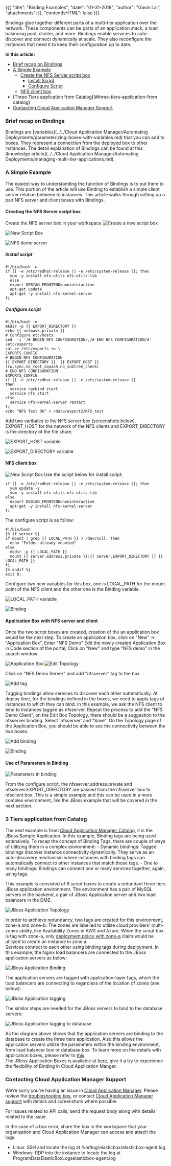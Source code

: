 {{{ "title": "Binding Examples",
"date": "01-31-2018",
"author": "Gavin Lai",
"attachments": [],
"contentIsHTML": false
}}}

Bindings glue together different parts of a multi-tier application over the network. These components can be parts of an application stack, a load balancing pool, cluster, and more. Bindings enable services to auto-discover and connect dynamically at scale. They also reconfigure the instances that need it to keep their configuration up to date.

**In this article:**

* [Brief recap on Bindings](#brief-recap-on-bindings)
* [A Simple Example](#a-simple-example)
  * [Create the NFS Server script box](#create-the-nfs-server-script-box)
    * [Install Script](#install-script)
    * [Configure Script](#configure-script)
  * [NFS client box](#nfs-client-box)
* [Three Tiers application from Catalog](#three-tiers-application-from catalog)
* [Contacting Cloud Application Manager Support](#contacting-cloud-application-manager-support)


### Brief recap on Bindings

Bindings are [variables](../../Cloud Application Manager/Automating Deployments/parameterizing-boxes-with-variables.md) that you can add to boxes. They represent a connection from the deployed box to other instances. The detail explanation of Bindings can be found at this [knowledge article](../../Cloud Application Manager/Automating Deployments/managing-multi-tier-applications.md).

### A Simple Example

The easiest way to understanding the function of Bindings is to put them to use.  This portion of the article will use Binding to establish a simple client server relation between to instances.  This article walks through setting up a pair NFS server and client boxes with Bindings.

#### Creating the NFS Server script box
  Create the NFS server box in your workspace
  ![Create a new script box](../../images/cloud-application-manager/binding-example/binding-example-new-script.png)

  ![New Script Box](../../images/cloud-application-manager/binding-example/binding-example-new-script-box.png)

  ![NFS demo server](../../images/cloud-application-manager/binding-example/binding-example-nfs-demo-server.png)

  ##### Install script
  ```
  #!/bin/bash -e
  if [[ -e /etc/redhat-release || -e /etc/system-release ]]; then
    yum -y install nfs-utils nfs-utils-lib
    else
    export DEBIAN_FRONTEND=noninteractive
    apt-get update
    apt-get -y install nfs-kernel-server
  fi
  ```
  ##### Configure script
  ```
  #!/bin/bash -e
  mkdir -p {{ EXPORT_DIRECTORY }}
  echo {{ netmask.private }}
  # Configure etc/hosts
  sed  -i '/# BEGIN NFS CONFIGURATION/,/# END NFS CONFIGURATION/d' /etc/exports
  cat >> /etc/exports << \
  EXPORTS_CONFIG
  # BEGIN NFS CONFIGURATION
  {{ EXPORT_DIRECTORY }}  {{ EXPORT_HOST }}(rw,sync,no_root_squash,no_subtree_check)
  # END NFS CONFIGURATION
  EXPORTS_CONFIG
  if [[ -e /etc/redhat-release || -e /etc/system-release ]]
  then
    service rpcbind start
    service nfs start
  else
    service nfs-kernel-server restart
  fi
  echo "NFS Test OK" > /data/export2/NFS_test
  ```
  Add two varibales to the NFS server box (screenshots below). EXPORT_HOST for the network of the NFS clients and EXPORT_DIRECTORY is the directory of the file share.

  ![EXPORT_HOST variable](../../images/cloud-application-manager/binding-example/binding-example-variable-1.png)

  ![EXPORT_DIRECTORY variable](../../images/cloud-application-manager/binding-example/binding-example-variable-2.png)


 #### NFS client box
  ![New Script Box](../../images/cloud-application-manager/binding-example/binding-example-nfs-demo-client.png)
  Use the script below for install script:
  ```
  if [[ -e /etc/redhat-release || -e /etc/system-release ]]; then
    yum update -y
    yum -y install nfs-utils nfs-utils-lib
  else
    export DEBIAN_FRONTEND=noninteractive
    apt-get -y install nfs-kernel-server
  fi
  ```
  The configure script is as follow:
  ```
  #!/bin/bash
  {% if server %}
  if mount | grep {{ LOCAL_PATH }} > /dev/null; then
    echo "Folder already mounted"
  else
    mkdir -p {{ LOCAL_PATH }}
    mount {{ server.address.private }}:{{ server.EXPORT_DIRECTORY }} {{ LOCAL_PATH }}
  fi
  {% endif %}
  exit 0;
  ```
  Configure two new variables for this box, one is LOCAL_PATH for the mount point of the NFS client and the other one is the Binding variable.

  ![LOCAL_PATH variable](../../images/cloud-application-manager/binding-example/binding-example-nfsclient-variable-1.png)

  ![Binding](../../images/cloud-application-manager/binding-example/binding-example-nfsclient-variable-1.png)

  #### Application Box with NFS server and client
  Once the two script boxes are created, creation of the an application box would be the next step.
  To create an application box, click on "New" -> "Application Box", Enter "NFS Demo"
  Edit the newly created Application Box in Code section of the portal, Click on "New" and type "NFS demo" in the search window

  ![Application Box](../../images/cloud-application-manager/binding-example/binding-example-application.png)
  ![Edit Topology](../../images/cloud-application-manager/binding-example/binding-example-edit-topology.png)

  Click on "NFS Demo Server" and add "nfsserver" tag to the box

  ![Add tag](../../images/cloud-application-manager/binding-example/binding-example-edit-topology-tag.png)

  Tagging bindings allow services to discover each other automatically. At deploy time, for the bindings defined in the boxes, we need to apply tags of instances to which they can bind. In this example, we ask the NFS client to bind to instances tagged as nfsserver.
  Repeat the process to add the "NFS Demo Client", on the Edit Box Topology, there should be a suggestion to the nfsserver binding.  Select 'nfsserver' and "Save".
  On the Topology page of the Application Box, you should be able to see the connectivity between the two boxes.

  ![Add binding](../../images/cloud-application-manager/binding-example/binding-example-edit-topology-nfsclient-tag.png)

  ![Binding](../../images/cloud-application-manager/binding-example/binding-example-binding.png)

#### Use of Parameters in Binding
  ![Parameters in binding](../../images/cloud-application-manager/binding-example/binding-example-binding-parameters.png)

  From the configure script, the nfsserver.address.private and nfsserver.EXPORT_DIRECTORY are passed from the nfsserver box to nfsclient box.
  This is a simple example and this can be used in a more complex environment, like the JBoss example that will be covered in the next section.

### 3 Tiers application from Catalog
  The next example is from [Cloud Application Manager Catalog](//cam.ctl.io/#/catalog), it is the JBoss Sample Application.  In this example, Binding tags are being used extensively.  To recap the concept of Binding Tags, there are couple of ways of utilizing them in a complex environment:
    - Dynamic bindings: Tagged bindings discover instance connectivity dynamically. They serve as an auto-discovery mechanism where instances with binding tags can automatically connect to other instances that match those tags.
    - One to many bindings: Bindings can connect one or many services together, again, using tags.

This example is consisted of 6 script boxes to create a redundant three tiers JBoss application environment.  The environment has a pair of MySQL servers in the backend, a pair of JBoss Application server and two load balancers in the DMZ.  

  ![JBoss Application Topology](../../images/cloud-application-manager/binding-example/jboss-topology.png)

  In order to archieve redundancy, two tags are created for this environment, zone-a and zone-b.  The zones are labelled to utilize cloud providers’ multi-zones ability, like Availability Zones in AWS and Azure.  When the script box is tag with zone-a, only [deployment policy with zone-a](//www.ctl.io/knowledge-base/cloud-application-manager/automating-deployments/application-box/#creating-application-boxes) claim would be utilized to create an instance in zone a.  
  Services connect to each other using binding tags during deployment.  In this example, the Nginx load balancers are connected to the JBoss application servers as below:

  ![JBoss Application Binding](../../images/cloud-application-manager/binding-example/jboss-connection.png)

The application servers are tagged with application-layer tags, which the load balancers are connecting to regardless of the location of zones (see below):

  ![JBoss Application tagging](../../images/cloud-application-manager/binding-example/jboss-tags.png)

The similar steps are needed for the JBoss servers to bind to the database servers:

![JBoss Application tagging to database ](../../images/cloud-application-manager/binding-example/jboss-application-tag.png)

As the diagram above shows that the application servers are binding to the database to create the three tiers application.  Also this allows the application servers utilize the parameters within the binding environment, from load balancer box or database box.  To learn more on the details with application boxes, please refer to [this](//www.ctl.io/knowledge-base/cloud-application-manager/automating-deployments/managing-multi-tier-applications/).  
The JBoss Application Boxes is available at [here](//cam.ctl.io/#/catalog), give it a try to experience the flexibility of Binding in Cloud Application Manger.  


### Contacting Cloud Application Manager Support

We’re sorry you’re having an issue in [Cloud Application Manager](//www.ctl.io/cloud-application-manager/). Please review the [troubleshooting tips](../Troubleshooting/troubleshooting-tips.md), or contact [Cloud Application Manager support](mailto:incident@CenturyLink.com) with details and screenshots where possible.

For issues related to API calls, send the request body along with details related to the issue.

In the case of a box error, share the box in the workspace that your organization and Cloud Application Manager can access and attach the logs.
* Linux: SSH and locate the log at /var/log/elasticbox/elasticbox-agent.log
* Windows: RDP into the instance to locate the log at ProgramDataElasticBoxLogselasticbox-agent.log

